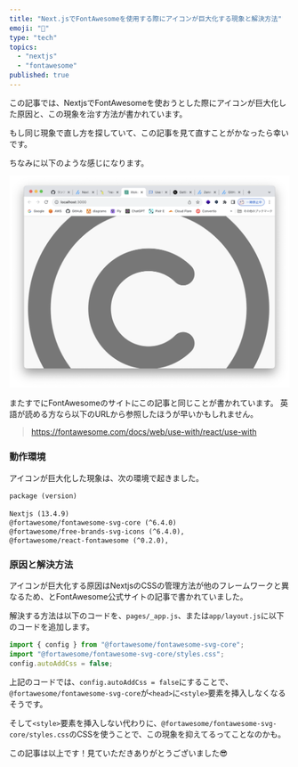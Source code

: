 ```yaml
---
title: "Next.jsでFontAwesomeを使用する際にアイコンが巨大化する現象と解決方法"
emoji: "🤯"
type: "tech"
topics:
  - "nextjs"
  - "fontawesome"
published: true
---
```


この記事では、NextjsでFontAwesomeを使おうとした際にアイコンが巨大化した原因と、この現象を治す方法が書かれています。

もし同じ現象で直し方を探していて、この記事を見て直すことがかなったら幸いです。

ちなみに以下のような感じになります。

![巨大なアイコン](/images/big-icon.png)

またすでにFontAwesomeのサイトにこの記事と同じことが書かれています。
英語が読める方なら以下のURLから参照したほうが早いかもしれません。

> https://fontawesome.com/docs/web/use-with/react/use-with

### 動作環境

アイコンが巨大化した現象は、次の環境で起きました。

```
package (version)

Nextjs (13.4.9)
@fortawesome/fontawesome-svg-core (^6.4.0)
@fortawesome/free-brands-svg-icons (^6.4.0),
@fortawesome/react-fontawesome (^0.2.0),
```

### 原因と解決方法

アイコンが巨大化する原因はNextjsのCSSの管理方法が他のフレームワークと異なるため、とFontAwesome公式サイトの記事で書かれていました。

解決する方法は以下のコードを、`pages/_app.js`、または`app/layout.js`に以下のコードを追加します。

```javascript
import { config } from "@fortawesome/fontawesome-svg-core";
import "@fortawesome/fontawesome-svg-core/styles.css";
config.autoAddCss = false;
```

上記のコードでは、`config.autoAddCss = false`にすることで、`@fortawesome/fontawesome-svg-core`が`<head>`に`<style>`要素を挿入しなくなるそうです。

そして`<style>`要素を挿入しない代わりに、`@fortawesome/fontawesome-svg-core/styles.css`のCSSを使うことで、この現象を抑えてるってことなのかも。

この記事は以上です！見ていただきありがとうございました😎
